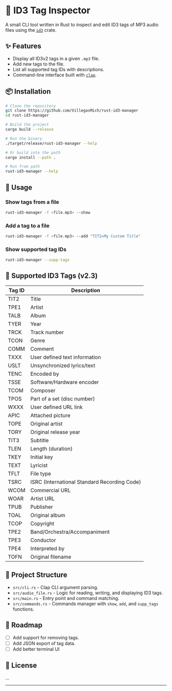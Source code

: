 # 🎵 ID3 Tag Inspector

A small CLI tool written in Rust to inspect and edit ID3 tags of MP3 audio files using the [`id3`](https://docs.rs/id3/latest/id3/) crate.

## ✨ Features

- Display all ID3v2 tags in a given `.mp3` file.
- Add new tags to the file.
- List all supported tag IDs with descriptions.
- Command-line interface built with [`clap`](https://docs.rs/clap/latest/clap/).

## 📦 Installation

```bash
# Clone the repository
git clone https://github.com/VillegasMich/rust-id3-manager
cd rust-id3-manager

# Build the project
cargo build --release

# Run the binary
./target/release/rust-id3-manager --help

# Or build into the path
cargo install --path .

# Run from path
rust-id3-manager --help
```

## 🚀 Usage

### Show tags from a file

```bash
rust-id3-manager -f <file.mp3> --show
```

### Add a tag to a file

```bash
rust-id3-manager -f <file.mp3> --add "TIT2=My Custom Title"
```

### Show supported tag IDs

```bash
rust-id3-manager --supp-tags
```

## 🧠 Supported ID3 Tags (v2.3)

| Tag ID | Description                                  |
| ------ | -------------------------------------------- |
| TIT2   | Title                                        |
| TPE1   | Artist                                       |
| TALB   | Album                                        |
| TYER   | Year                                         |
| TRCK   | Track number                                 |
| TCON   | Genre                                        |
| COMM   | Comment                                      |
| TXXX   | User defined text information                |
| USLT   | Unsynchronized lyrics/text                   |
| TENC   | Encoded by                                   |
| TSSE   | Software/Hardware encoder                    |
| TCOM   | Composer                                     |
| TPOS   | Part of a set (disc number)                  |
| WXXX   | User defined URL link                        |
| APIC   | Attached picture                             |
| TOPE   | Original artist                              |
| TORY   | Original release year                        |
| TIT3   | Subtitle                                     |
| TLEN   | Length (duration)                            |
| TKEY   | Initial key                                  |
| TEXT   | Lyricist                                     |
| TFLT   | File type                                    |
| TSRC   | ISRC (International Standard Recording Code) |
| WCOM   | Commercial URL                               |
| WOAR   | Artist URL                                   |
| TPUB   | Publisher                                    |
| TOAL   | Original album                               |
| TCOP   | Copyright                                    |
| TPE2   | Band/Orchestra/Accompaniment                 |
| TPE3   | Conductor                                    |
| TPE4   | Interpreted by                               |
| TOFN   | Original filename                            |

## 🧩 Project Structure

- `src/cli.rs` - Clap CLI argument parsing.
- `src/audio_file.rs` - Logic for reading, writing, and displaying ID3 tags.
- `src/main.rs` - Entry point and command matching.
- `src/commands.rs` - Commands manager with `show`, `add`, and `supp_tags` functions.

## 🔧 Roadmap

- [ ] Add support for removing tags.
- [ ] Add JSON export of tag data.
- [ ] Add better terminal UI

## 📝 License

...

---
